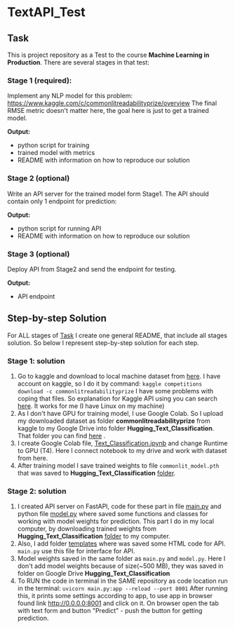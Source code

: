# TextAPI_Test
## Task
This is project repository as a Test to the course **Machine Learning in Production**.
There are several stages in that test:

### Stage 1 (required):
Implement any NLP model for this problem: https://www.kaggle.com/c/commonlitreadabilityprize/overview
The final RMSE metric doesn't matter here, the goal here is just to get a trained model.

**Output:**
* python script for training
* trained model with metrics
* README with information on how to reproduce our solution

### Stage 2 (optional)
Write an API server for the trained model form Stage1. The API should contain only 1 endpoint for prediction:

**Output:**
* python script for running API
* README with information on how to reproduce our solution

### Stage 3 (optional)
Deploy API from Stage2 and send the endpoint for testing.

**Output:**
* API endpoint

## Step-by-step Solution
For ALL stages of [Task](https://github.com/Diana-Kapralova/TextAPI_Test/tree/main#task) I create one general README, that include all stages solution. So below I represent step-by-step solution for each step.

### Stage 1: solution
1. Go to kaggle and download to local machine dataset from [here](https://www.kaggle.com/c/commonlitreadabilityprize/overview). I have account on kaggle, so I do it by command: `kaggle competitions download -c commonlitreadabilityprize` I have some problems with coping that files. So explanation for Kaggle API using you can search [here](https://github.com/Kaggle/kaggle-api). It works for me (I have Linux on my machine)
2. As I don't have GPU for training model, I use Google Colab. So I upload my downloaded dataset as folder **commonlitreadabilityprize** from kaggle to my Google Drive into folder **Hugging_Text_Classification**. That folder you can find [here](https://drive.google.com/drive/folders/1yDwR6vXSSbxZNhqylWaBUfl5zAdBH9N4?usp=sharing) . 
3. I create Google Colab file, [Text_Classification.ipynb](https://github.com/Diana-Kapralova/TextAPI_Test/blob/main/Text_Classifictaion.ipynb) and change Runtime to GPU (T4). Here I connect notebook to my drive and work with dataset from here.
4. After training model I save trained weights to file `commonlit_model.pth` that was saved to  **Hugging_Text_Classification** [folder](https://drive.google.com/drive/folders/1yDwR6vXSSbxZNhqylWaBUfl5zAdBH9N4?usp=sharing).

### Stage 2: solution
1. I created API server on FastAPI, code for these part in file [main.py](https://github.com/Diana-Kapralova/TextAPI_Test/blob/main/main.py) and python file [model.py](https://github.com/Diana-Kapralova/TextAPI_Test/blob/main/model.py) where saved some functions and classes for working with model weights for prediction. This part I do in my local computer, by downloading trained weights from **Hugging_Text_Classification** [folder](https://drive.google.com/drive/folders/1yDwR6vXSSbxZNhqylWaBUfl5zAdBH9N4?usp=sharing) to my computer.
2. Also, I add folder [templates](https://github.com/Diana-Kapralova/TextAPI_Test/tree/main/templates) where was saved some HTML code for API. `main.py` use this file for interface for API.
3. Model weights saved in the same folder as `main.py` and `model.py`. Here I don't add model weights because of size(~500 MB), they was saved in folder on Google Drive **Hugging_Text_Classification**
4. To RUN the code in terminal in the SAME repository as code location run in the terminal:
   ```uvicorn main.py:app --reload --port 8001```
After running this, it prints some settings according to app, to use app in browser found link http://0.0.0.0:8001 and click on it. On browser open the tab with text form and button "Predict" - push the button for getting prediction.
